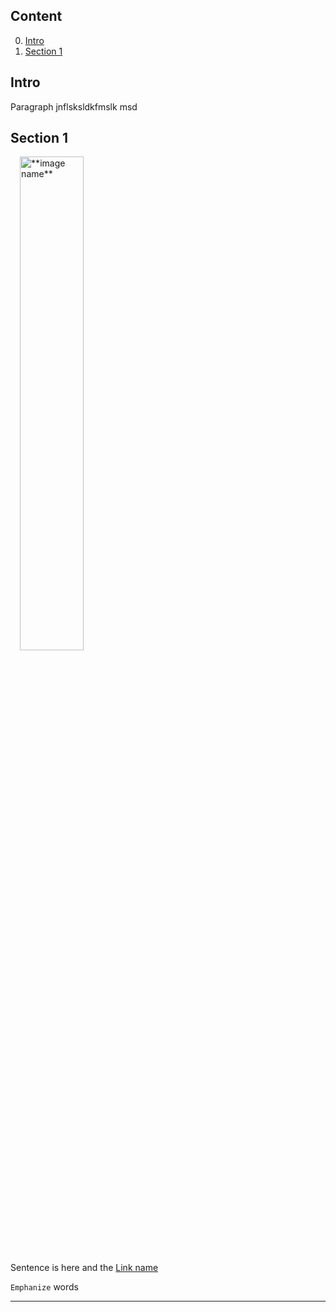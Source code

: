 <!--
---
layout: blogpost
comments: true
title: Title name here
subtitle: "subtitle here"
lang: pt
date: 2018-07-25
true-dt: 2018-07-30
tags: [Blog]
author: "Lisa Jiamsirioungkul"
comments: true
header-img: "img/dark-ann.jpg"
---
-->

## Content

0. [Intro](#intro)
1. [Section 1](#S1)

## Intro <a name="intro"></a>

Paragraph jnflsksldkfmslk msd

## Section 1 <a name="S1"></a>

<img src="**imagelink**" alt="**image name**" class="img-responsive thumbnail pull-right" style="margin-left:3%; width:45%;">

Sentence is here and the [Link name](https://www.***.io/)

`Emphanize` words

***